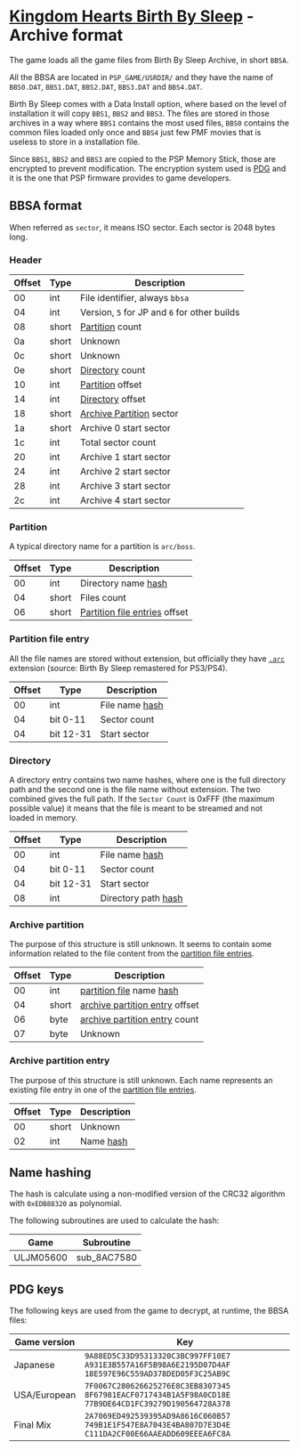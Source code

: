 # [Kingdom Hearts Birth By Sleep](index.md) - Archive format

The game loads all the game files from Birth By Sleep Archive, in short `BBSA`.

All the BBSA are located in `PSP_GAME/USRDIR/` and they have the name of `BBS0.DAT`, `BBS1.DAT`, `BBS2.DAT`, `BBS3.DAT` and `BBS4.DAT`.

Birth By Sleep comes with a Data Install option, where based on the level of installation it will copy `BBS1`, `BBS2` and `BBS3`. The files are stored in those archives in a way where `BBS1` contains the most used files, `BBS0` contains the common files loaded only once and `BBS4` just few PMF movies that is useless to store in a installation file.

Since `BBS1`, `BBS2` and `BBS3` are copied to the PSP Memory Stick, those are encrypted to prevent modification. The encryption system used is [PDG](#pdg) and it is the one that PSP firmware provides to game developers.

## BBSA format

When referred as `sector`, it means ISO sector. Each sector is 2048 bytes long.

### Header

| Offset | Type  | Description
|--------|-------|------------
| 00     | int   | File identifier, always `bbsa`
| 04     | int   | Version, `5` for JP and `6` for other builds
| 08     | short | [Partition](#partition) count
| 0a     | short | Unknown
| 0c     | short | Unknown
| 0e     | short | [Directory](#directory) count
| 10     | int   | [Partition](#partition) offset
| 14     | int   | [Directory](#directory) offset
| 18     | short | [Archive Partition](#archive-partition) sector
| 1a     | short | Archive 0 start sector
| 1c     | int  | Total sector count
| 20     | int | Archive 1 start sector
| 24     | int | Archive 2 start sector
| 28     | int | Archive 3 start sector
| 2c     | int | Archive 4 start sector

### Partition

A typical directory name for a partition is `arc/boss`.

| Offset | Type  | Description
|--------|-------|------------
| 00     | int   | Directory name [hash](#name-hashing)
| 04     | short | Files count
| 06     | short | [Partition file entries](#partition-file-entry) offset

### Partition file entry

All the file names are stored without extension, but officially they have [`.arc`](arc.md) extension (source: Birth By Sleep remastered for PS3/PS4).

| Offset | Type  | Description
|--------|-------|------------
| 00     | int   | File name [hash](#name-hashing)
| 04     | bit 0-11 | Sector count
| 04     | bit 12-31 | Start sector

### Directory

A directory entry contains two name hashes, where one is the full directory path and the second one is the file name without extension. The two combined gives the full path. If the `Sector Count` is 0xFFF (the maximum possible value) it means that the file is meant to be streamed and not loaded in memory.

| Offset | Type  | Description
|--------|-------|------------
| 00     | int   | File name [hash](#name-hashing)
| 04     | bit 0-11 | Sector count
| 04     | bit 12-31 | Start sector
| 08     | int   | Directory path [hash](#name-hashing)

### Archive partition

The purpose of this structure is still unknown. It seems to contain some information related to the file content from the [partition file entries](#partition-file-entry).

| Offset | Type  | Description
|--------|-------|------------
| 00     | int   | [partition file](#partition-file-entry) name [hash](#name-hashing)
| 04     | short | [archive partition entry](#archive-partition-entry) offset
| 06     | byte  | [archive partition entry](#archive-partition-entry) count
| 07     | byte  | Unknown

### Archive partition entry

The purpose of this structure is still unknown. Each name represents an existing file entry in one of the [partition file entries](#partition-file-entry).

| Offset | Type  | Description
|--------|-------|------------
| 00     | short | Unknown
| 02     | int   | Name [hash](#name-hashing)

## Name hashing

The hash is calculate using a non-modified version of the CRC32 algorithm with `0xEDB88320` as polynomial.

The following subroutines are used to calculate the hash:

| Game      | Subroutine |
|-----------|-------------|
| ULJM05600 | sub_8AC7580 |

## PDG keys

The following keys are used from the game to decrypt, at runtime, the BBSA files:

| Game version | Key |
|--------------|-----|
| Japanese     | `9A88ED5C33D95313320C3BC997FF10E7 A931E3B557A16F5B98A6E2195D07D4AF 18E597E96C559AD378DED05F3C25AB9C`
| USA/European | `7F0067C280626625276E8C3EB8307345 8F67981EACF0717434B1A5F98A0CD18E 77B9DE64CD1FC39279D190564728A378`
| Final Mix    | `2A7069ED492539395AD9A8616C060B57 749B1E1F547E8A7043E4BA807D7E3D4E C111DA2CF00E66AAEADD609EEEA6FC8A`
